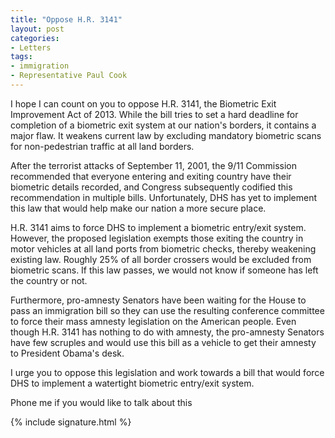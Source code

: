 ```yaml
---
title: "Oppose H.R. 3141"
layout: post
categories:
- Letters
tags:
- immigration
- Representative Paul Cook
---
```


I hope I can count on you to oppose H.R. 3141, the Biometric Exit Improvement Act of 2013. While the bill tries to set a hard deadline for completion of a biometric exit system at our nation's borders, it contains a major flaw. It weakens current law by excluding mandatory biometric scans for non-pedestrian traffic at all land borders.

After the terrorist attacks of September 11, 2001, the 9/11 Commission recommended that everyone entering and exiting country have their biometric details recorded, and Congress subsequently codified this recommendation in multiple bills. Unfortunately, DHS has yet to implement this law that would help make our nation a more secure place.

H.R. 3141 aims to force DHS to implement a biometric entry/exit system. However, the proposed legislation exempts those exiting the country in motor vehicles at all land ports from biometric checks, thereby weakening existing law. Roughly 25% of all border crossers would be excluded from biometric scans. If this law passes, we would not know if someone has left the country or not.

Furthermore, pro-amnesty Senators have been waiting for the House to pass an immigration bill so they can use the resulting conference committee to force their mass amnesty legislation on the American people. Even though H.R. 3141 has nothing to do with amnesty, the pro-amnesty Senators have few scruples and would use this bill as a vehicle to get their amnesty to President Obama's desk.

I urge you to oppose this legislation and work towards a bill that would force DHS to implement a watertight biometric entry/exit system.

Phone me if you would like to talk about this

{% include signature.html %}

